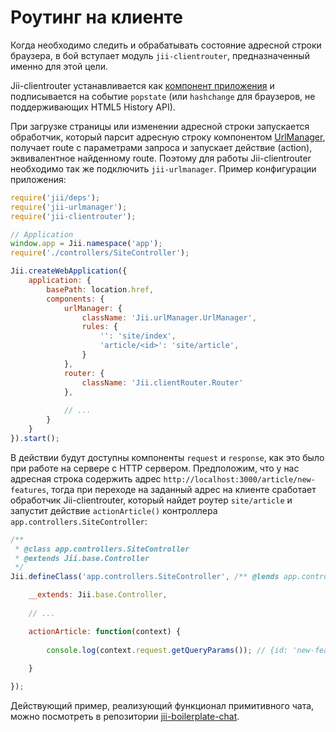 Роутинг на клиенте
=======

Когда необходимо следить и обрабатывать состояние адресной строки браузера, в бой вступает модуль `jii-clientrouter`,
предназначенный именно для этой цели.

Jii-clientrouter устанавливается как [компонент приложения](structure-application-components) и подписывается на
событие `popstate` (или `hashchange` для браузеров, не поддерживающих HTML5 History API).

При загрузке страницы или изменении адресной строки запускается обработчик, который парсит адресную строку компонентом
[UrlManager](runtime-url-handling), получает route с параметрами запроса и запускает действие (action), эквивалентное
найденному route. Поэтому для работы Jii-clientrouter необходимо так же подключить `jii-urlmanager`.
Пример конфигурации приложения:

```js
require('jii/deps');
require('jii-urlmanager');
require('jii-clientrouter');

// Application
window.app = Jii.namespace('app');
require('./controllers/SiteController');

Jii.createWebApplication({
    application: {
        basePath: location.href,
        components: {
            urlManager: {
                className: 'Jii.urlManager.UrlManager',
                rules: {
                    '': 'site/index',
                    'article/<id>': 'site/article',
                }
            },
            router: {
                className: 'Jii.clientRouter.Router'
            },
            
            // ...
        }
    }
}).start();
```

В действии будут доступны компоненты `request` и `response`, как это было при работе на сервере с HTTP сервером.
Предположим, что у нас адресная строка содержить адрес `http://localhost:3000/article/new-features`, тогда при
переходе на заданный адрес на клиенте сработает обработчик Jii-clientrouter, который найдет роутер `site/article` и
запустит действие `actionArticle()` контроллера `app.controllers.SiteController`:

```js
/**
 * @class app.controllers.SiteController
 * @extends Jii.base.Controller
 */
Jii.defineClass('app.controllers.SiteController', /** @lends app.controllers.SiteController.prototype */{

	__extends: Jii.base.Controller,
	
	// ...

	actionArticle: function(context) {
	
	    console.log(context.request.getQueryParams()); // {id: 'new-features'}
	    
	}

});
```

Действующий пример, реализующий функционал примитивного чата, можно посмотреть в репозитории
[jii-boilerplate-chat](https://github.com/jiisoft/jii-boilerplate-chat).
